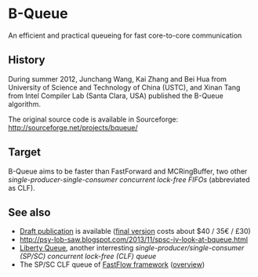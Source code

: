 # B-Queue
An efficient and practical queueing for fast core-to-core communication 

## History

During summer 2012, Junchang Wang, Kai Zhang and Bei Hua 
from University of Science and Technology of China (USTC), 
and Xinan Tang from Intel Compiler Lab (Santa Clara, USA)
published the B-Queue algorithm.

The original source code is available in Sourceforge:
http://sourceforge.net/projects/bqueue/

## Target

B-Queue aims to be faster than FastForward and MCRingBuffer, 
two other *single-producer-single-consumer concurrent lock-free FIFOs* (abbreviated as
CLF).

## See also

* [Draft publication](http://staff.ustc.edu.cn/~bhua/publications/IJPP_draft.pdf) is available 
  ([final version](http://link.springer.com/article/10.1007/s10766-012-0213-x) costs about $40 / 35€ / £30)
* http://psy-lob-saw.blogspot.com/2013/11/spsc-iv-look-at-bqueue.html
* [Liberty Queue](http://liberty.princeton.edu/Publications/epic8_queues.pdf), 
  another interresting *single-producer/single-consumer (SP/SC) concurrent lock-free (CLF) queue*
* The SP/SC CLF queue of [FastFlow framework](http://sourceforge.net/projects/mc-fastflow/) 
  ([overview](http://www.1024cores.net/home/technologies/fastflow))
